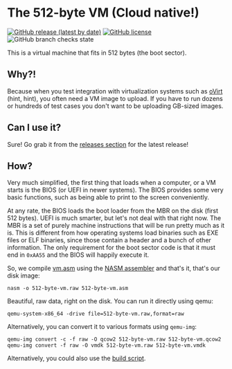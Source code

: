 # The 512-byte VM (Cloud native!)

[![GitHub release (latest by date)](https://img.shields.io/github/v/release/janoszen/512-byte-vm?style=for-the-badge)](https://github.com/janoszen/512-byte-vm/releases)
[![GitHub license](https://img.shields.io/github/license/janoszen/512-byte-vm?style=for-the-badge)](https://github.com/janoszen/512-byte-vm/blob/main/LICENSE.md)
![GitHub branch checks state](https://img.shields.io/github/checks-status/janoszen/512-byte-vm/main?style=for-the-badge)

This is a virtual machine that fits in 512 bytes (the boot sector).

## Why?!

Because when you test integration with virtualization systems such as [oVirt](https://www.ovirt.org/) (hint, hint), you often need a VM image to upload. If you have to run dozens or hundreds of test cases you don't want to be uploading GB-sized images.

## Can I use it?

Sure! Go grab it from the [releases section](https://github.com/janoszen/512-byte-vm/releases) for the latest release!

## How?

Very much simplified, the first thing that loads when a computer, or a VM starts is the BIOS (or UEFI in newer systems). The BIOS provides some very basic functions, such as being able to print to the screen conveniently.

At any rate, the BIOS loads the boot loader from the MBR on the disk (first 512 bytes). UEFI is much smarter, but let's not deal with that right now. The MBR is a set of purely machine instructions that will be run pretty much as it is. This is different from how operating systems load binaries such as EXE files or ELF binaries, since those contain a header and a bunch of other information. The only requirement for the boot sector code is that it must end in `0xAA55` and the BIOS will happily execute it.

So, we compile [vm.asm](512-byte-vm.asm) using the [NASM assembler](https://www.nasm.us/) and that's it, that's our disk image:

```
nasm -o 512-byte-vm.raw 512-byte-vm.asm
```

Beautiful, raw data, right on the disk. You can run it directly using qemu:

```
qemu-system-x86_64 -drive file=512-byte-vm.raw,format=raw
```

Alternatively, you can convert it to various formats using `qemu-img`:

```
qemu-img convert -c -f raw -O qcow2 512-byte-vm.raw 512-byte-vm.qcow2
qemu-img convert -f raw -O vmdk 512-byte-vm.raw 512-byte-vm.vmdk
```

Alternatively, you could also use the [build script](build.sh).